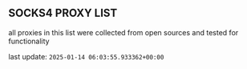 ## SOCKS4 PROXY LIST

all proxies in this list were collected from open sources and tested for functionality

last update: `2025-01-14 06:03:55.933362+00:00`